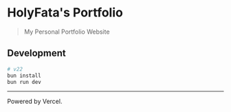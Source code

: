 # HolyFata's Portfolio

> My Personal Portfolio Website

## Development

```bash
# v22
bun install
bun run dev
```

---

Powered by Vercel.
